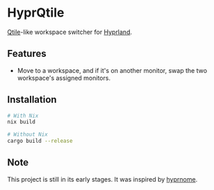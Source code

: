 # HyprQtile

[Qtile](https://qtile.org)-like workspace switcher for
[Hyprland](https://hyprland.org).


## Features

- Move to a workspace, and if it's on another monitor, swap the two workspace's
assigned monitors.


## Installation

```sh
# With Nix
nix build

# Without Nix
cargo build --release
```


## Note

This project is still in its early stages. It was inspired by
[hyprnome](https://github.com/donovanglover/hyprnome).
